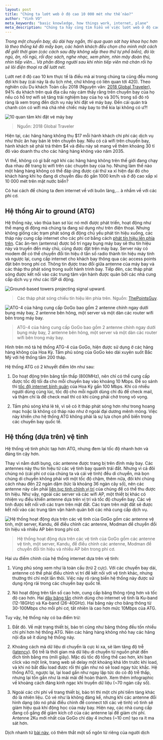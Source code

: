 ```yaml
---
layout: post
title: "Chúng ta lướt web ở độ cao 10 000 mét như thế nào?"
author: "Vinh VO"
meta_keywords: "basic knowledge, how things work, internet, plane"
meta_description: "Chúng ta hãy cùng tìm hiểu về việc lướt web ở độ cao 10 000 mét như thế nào?"
---
```


_Trong một chuyến bay, dù dài hay ngắn, thì qua quan sát hay khoa học hơn là theo thống kê đó mấy bạn, các hành khách đều chọn cho mình một cách để giết thời gian (các cách sau đây không xếp theo thứ tự phổ biến), đó là: ngủ, ăn, rồi ngủ, rồi đọc sách, nghe nhạc, xem phim, nhìn mây đoán thú, nhìn tiếp viên... Và phần đông người sau khi nhìn tiếp viên mà chán rồi họ sẽ lôi điện thoại ra để lướt nét._

Lướt net ở độ cao 10 km thực tế là điều mà ai trong chúng ta cũng đều mong đợi khi bay (cái này là du lịch nhé, chứ không có liên quan tới 420). Theo nghiên cứu Du khách Toàn cầu 2018 (Nguyên văn: [2018 Global Traveler](https://www.gogoair.com/learning-center/2018-global-traveler-research-study/)), 94% du khách trên quả địa cầu này cảm thấy rằng trên chuyến bay của họ nếu có hỗ trợ wifi sẽ tăng trải nghiệm bay của họ và 30% trong số đó rõ ràng là xem trọng đến dịch vụ này khi đặt vé máy bay. Đến cái quán trà chanh còn có wifi mà chả nhẽ chiếc máy bay to thế kia lại không có ư?!

![10 quan tâm khi đặt vé máy bay](https://miro.medium.com/max/1306/0*OiNjMo2GsbQWQEoq)

> Nguồn: 2018 Global Traveler

Hiện tại, các hãng hàng không thu $17 mỗi hành khách chi phí các dịch vụ như thức ăn hay bán lẻ trên chuyến bay. Nếu có cả wifi trên chuyến bay, hành khách sẽ phải trả thêm $4 và điều này sẽ mang về thêm khoảng 30 tỉ đô vào doanh thu cho các hãng hàng không vào năm 2035.

Vì thế, không có gì bất ngờ khi các hãng hàng không trên thế giới đang chạy đua nhau để trang bị wifi trên các chuyến bay của họ. Nhưng làm thế nào một hãng hàng không có thể đáp ứng được cái thứ xa xỉ hiện đại đó cho khách hàng khi họ đang di chuyển đâu đó gần 1000 km/h và ở độ cao xấp xỉ 10 000 mét trên mặt nước biển?

Có hai cách để chúng ta đem internet về với buôn làng,... à nhầm về với các phi cơ.

## Hệ thống Air to ground (ATG)

Hệ thống này, vào thủa ban sơ lúc nó mới được phát triển, hoạt động như thể mạng di động mà chúng ta đang sử dụng như trên điện thoại. Nhưng không giống các trạm phát sóng di động chủ yếu phát tín hiệu xuống, các tháp này cung cấp internet cho các phi cơ bằng cách [phát tín hiệu lên phía trên](https://fortune.com/2017/08/10/how-does-wifi-work-on-planes/). Các ăn-ten (antenna) được bố trí ngay bụng máy bay sẽ thu tín hiệu này và truyền đến máy chủ, cũng được đặt trên máy bay. Server này có modem để có thể chuyển đổi tín hiệu ở tần số radio thành tín hiệu máy tính và ngược lại, cung cấp internet cho khách bay thông qua các access points đặt bên trong phi cơ. Thông tin được trao đổi giữa antenne của máy bay và các tháp thu phát sóng trong suốt hành trình bay. Tiếp đên, các tháp phát sóng được kết nối vào các trung tâm vận hành được quản bởi các nhà cung cấp dịch vụ y như các ISP di động.

![Ground-based towers projecting signal upward.](https://miro.medium.com/max/530/0*z8wD2ixUwoZwqZdV)

> Các tháp phát sóng chiếu tín hiệu lên phía trên. Nguồn: [ThePointsGuy](https://thepointsguy.com/2015/11/how-in-flight-wi-fi-works/).

![ATG-4 của hãng cung cấp GoGo bao gồm 2 antenne chính ngay dưới bụng máy bay, 2 antenne bên hông, một server và một dàn các router wifi bên trong máy bay.](https://miro.medium.com/max/1000/0*r-18bsHXs3IJhpae)

> ATG-4 của hãng cung cấp GoGo bao gồm 2 antenne chính ngay dưới bụng máy bay, 2 antenne bên hông, một server và một dàn các router wifi bên trong máy bay.

Hình trên mô tả hệ thống ATG-4 của GoGo, hiện được sử dụng ở các hãng hàng không của Hoa Kỳ. Tầm phủ sóng của GoGo kéo dài xuyên suốt Bắc Mỹ với hệ thống tầm 200 tháp.

Hệ thống ATG có 2 khuyết điểm lớn như sau:

1. Do hoạt động trên băng tần thấp (800MHz), nên chỉ có thể cung cấp được tốc độ tối đa cho mỗi chuyến bay vào khoảng 10 Mbps. Để so sánh thì [tốc độ internet bình quân](https://www.speedtest.net/reports/united-states/2018/#fixed) của Hoa Kỳ gần 100 Mbps. Khi có nhiều người dùng cùng lúc, tốc độ cho mỗi người dùng chỉ đủ để check mail, và thậm chí là để check mail thì có khi cũng phải chờ trong vô vọng.

2. Tầm phủ sóng khá lẻ tẻ, vì sẽ có ít tháp phát sóng hơn như trong hoang mạc hoặc là không có tháp nào như ở ngoài đại dương mênh mông. Việc này khiến cho hệ thống ATG không phải là sự lựa chọn phổ biến trong các chuyến bay quốc tế.

## Hệ thống (dựa trên) vệ tinh

Hệ thống vệ tinh phức tạp hơn ATG, nhưng đem lại tốc độ nhanh hơn và đáng tin cậy hơn.

Thay vì nằm dưới bụng, các antenne được trang bị trên đỉnh máy bay. Các antennes này thu tín hiệu từ các vệ tinh bay quanh trái đất. Nhưng vì cả đôi chúng nó (cái phi cơ của chúng ta và cái vệ tinh) đều di chuyển, mà bọn chúng di chuyển không phải với một tốc độ chậm, thêm nữa, đôi khi chúng cách nhau đến 22 ngàn dặm (tức là khoảng 36 ngàn cây số), nên các antenne này cần phải [liên tục tinh chỉnh vị trí](http://concourse.gogoair.com/gogo-international-ku-band-satellite-internet-work/) của chúng để có thể thu được tín hiệu. Như vậy, ngoài các server và các wifi AP, một thiết bị khác có nhiệm vụ điều khiển antenne dựa trên vị trí và tốc độ chuyến bay. Các vệ tinh được kết nối với các trạm trên mặt đất. Các trạm trên mặt đất sẽ được kết nối vào các trung tâm vận hành quản bởi các nhà cung cấp dịch vụ.

![Hệ thống hoạt động dựa trên các vệ tinh của GoGo gồm các antenne vệ tinh, một server, Kandu, để điều chỉnh các antenne, Modman để chuyển đổi tín hiệu và nhiều AP bên trong phi cơ.](https://miro.medium.com/max/1044/0*UBVkYwA5QSV0nqc9)

> Hệ thống hoạt động dựa trên các vệ tinh của GoGo gồm các antenne vệ tinh, một server, Kandu, để điều chỉnh các antenne, Modman để chuyển đổi tín hiệu và nhiều AP bên trong phi cơ.

Hai ưu điểm chính của hệ thống internet dựa trên vệ tinh:

1. Vùng phủ sóng xem như là toàn cầu (trừ 2 cực). Với các chuyến bay dài, antenne có thể phải điều chỉnh vị trí để kết nối với vệ tinh khác, nhưng thường thì chỉ một lần thôi. Việc này rõ ràng biến hệ thống này được sử dụng rộng rãi trong các chuyến bay quốc tế.

2. Nó hoạt động trên tần số cao hơn, cung cấp băng thông rộng hơn và tốc độ cao hơn. Hai [dãy băng tần](https://www.getconnected.aero/2017/09/lkuka-band-satellites-mean/) chính dùng cho internet vệ tinh là Ku-band (12-18GHz) và Ka-band (26-40GHz). Hai băng này cho băng thông từ 30-100Mbps cho mỗi phi cơ, tất nhiên là cao hơn mức 10Mbps của ATG.

Tuy vậy, hệ thống này có ba điểm trừ:

1. Đắt đỏ. Về mặt trang thiết bị, bảo trì cũng như băng thông đều tốn nhiều chi phí hơn hệ thống ATG. Nên các hãng hàng không nhỏ hay các hãng nội địa sẽ ít dùng hệ thống này.

2. Khoảng cách mà dữ liệu di chuyển là cực kì xa, sẽ làm tăng độ trễ ([latency](<https://en.wikipedia.org/wiki/Latency_(engineering)>)). Độ trễ là thời gian mà dữ liệu di chuyển từ nguồn phát đến đích tính bằng ms (mili giây). Mặc dù tốc độ tổng thể cao hơn, khi bạn click vào một link, trang web sẽ delay một khoảng khá lớn trước khi load, và khi nó bắt đầu load được rồi thì gần như nó sẽ load ngay tức khắc. Hệ thống ATG, ngược lại, lại load gần như ngay lập tức do có độ trễ thấp, nhưng lại tốn gần như là mãi mãi để hoàn thành. Xem thêm infographic về khoảng cách đáng kinh ngạc khi truyền dữ liệu (~70 ngàn cây số).

3. Ngoài các chi phí về trang thiết bị, bảo trì thì một chi phí tiềm tàng khác đó là nhiên liệu. Có vẻ như là không đáng kể, nhưng khi các antenne đổi hình dạng (do nó phải điều chỉnh để connect tới các vệ tinh) vô tình sẽ giảm hiệu quả khí động học của máy bay. Hiện nay, các nhà cung cấp đang cố gắng để giảm kích cỡ của các antenne lại để giảm chi phí. Antenne 2Ku mới nhất của GoGo chỉ dày 4 inches (~10 cm) tạo ra ít ma sát hơn.

Dịch nhanh từ [bài này](https://onezero.medium.com/what-makes-it-possible-to-browse-the-internet-at-35-000-feet-1afaea83eb5), có thêm thắt một số ngôn từ riêng của người dịch
